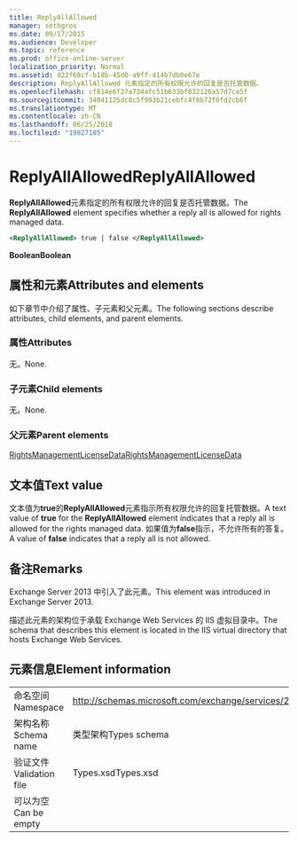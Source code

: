 ```yaml
---
title: ReplyAllAllowed
manager: sethgros
ms.date: 09/17/2015
ms.audience: Developer
ms.topic: reference
ms.prod: office-online-server
localization_priority: Normal
ms.assetid: d22f68cf-b18b-45d0-a9ff-414b7db0e67e
description: ReplyAllAllowed 元素指定的所有权限允许的回复是否托管数据。
ms.openlocfilehash: cf814e6f27a734afc51b633bf832126a57d7ca5f
ms.sourcegitcommit: 34041125dc8c5f993b21cebfc4f8b72f0fd2cb6f
ms.translationtype: MT
ms.contentlocale: zh-CN
ms.lasthandoff: 06/25/2018
ms.locfileid: "19827105"
---
```

# <a name="replyallallowed"></a><span data-ttu-id="7af19-103">ReplyAllAllowed</span><span class="sxs-lookup"><span data-stu-id="7af19-103">ReplyAllAllowed</span></span>

<span data-ttu-id="7af19-104">**ReplyAllAllowed**元素指定的所有权限允许的回复是否托管数据。</span><span class="sxs-lookup"><span data-stu-id="7af19-104">The **ReplyAllAllowed** element specifies whether a reply all is allowed for rights managed data.</span></span> 
  
```XML
<ReplyAllAllowed> true | false </ReplyAllAllowed>
```

 <span data-ttu-id="7af19-105">**Boolean**</span><span class="sxs-lookup"><span data-stu-id="7af19-105">**Boolean**</span></span>
## <a name="attributes-and-elements"></a><span data-ttu-id="7af19-106">属性和元素</span><span class="sxs-lookup"><span data-stu-id="7af19-106">Attributes and elements</span></span>

<span data-ttu-id="7af19-107">如下章节中介绍了属性、子元素和父元素。</span><span class="sxs-lookup"><span data-stu-id="7af19-107">The following sections describe attributes, child elements, and parent elements.</span></span>
  
### <a name="attributes"></a><span data-ttu-id="7af19-108">属性</span><span class="sxs-lookup"><span data-stu-id="7af19-108">Attributes</span></span>

<span data-ttu-id="7af19-109">无。</span><span class="sxs-lookup"><span data-stu-id="7af19-109">None.</span></span>
  
### <a name="child-elements"></a><span data-ttu-id="7af19-110">子元素</span><span class="sxs-lookup"><span data-stu-id="7af19-110">Child elements</span></span>

<span data-ttu-id="7af19-111">无。</span><span class="sxs-lookup"><span data-stu-id="7af19-111">None.</span></span>
  
### <a name="parent-elements"></a><span data-ttu-id="7af19-112">父元素</span><span class="sxs-lookup"><span data-stu-id="7af19-112">Parent elements</span></span>

[<span data-ttu-id="7af19-113">RightsManagementLicenseData</span><span class="sxs-lookup"><span data-stu-id="7af19-113">RightsManagementLicenseData</span></span>](rightsmanagementlicensedata.md)
  
## <a name="text-value"></a><span data-ttu-id="7af19-114">文本值</span><span class="sxs-lookup"><span data-stu-id="7af19-114">Text value</span></span>

<span data-ttu-id="7af19-115">文本值为**true**的**ReplyAllAllowed**元素指示所有权限允许的回复托管数据。</span><span class="sxs-lookup"><span data-stu-id="7af19-115">A text value of **true** for the **ReplyAllAllowed** element indicates that a reply all is allowed for the rights managed data.</span></span> <span data-ttu-id="7af19-116">如果值为**false**指示，不允许所有的答复。</span><span class="sxs-lookup"><span data-stu-id="7af19-116">A value of **false** indicates that a reply all is not allowed.</span></span> 
  
## <a name="remarks"></a><span data-ttu-id="7af19-117">备注</span><span class="sxs-lookup"><span data-stu-id="7af19-117">Remarks</span></span>

<span data-ttu-id="7af19-118">Exchange Server 2013 中引入了此元素。</span><span class="sxs-lookup"><span data-stu-id="7af19-118">This element was introduced in Exchange Server 2013.</span></span>
  
<span data-ttu-id="7af19-119">描述此元素的架构位于承载 Exchange Web Services 的 IIS 虚拟目录中。</span><span class="sxs-lookup"><span data-stu-id="7af19-119">The schema that describes this element is located in the IIS virtual directory that hosts Exchange Web Services.</span></span>
  
## <a name="element-information"></a><span data-ttu-id="7af19-120">元素信息</span><span class="sxs-lookup"><span data-stu-id="7af19-120">Element information</span></span>

|||
|:-----|:-----|
|<span data-ttu-id="7af19-121">命名空间</span><span class="sxs-lookup"><span data-stu-id="7af19-121">Namespace</span></span>  <br/> |http://schemas.microsoft.com/exchange/services/2006/types  <br/> |
|<span data-ttu-id="7af19-122">架构名称</span><span class="sxs-lookup"><span data-stu-id="7af19-122">Schema name</span></span>  <br/> |<span data-ttu-id="7af19-123">类型架构</span><span class="sxs-lookup"><span data-stu-id="7af19-123">Types schema</span></span>  <br/> |
|<span data-ttu-id="7af19-124">验证文件</span><span class="sxs-lookup"><span data-stu-id="7af19-124">Validation file</span></span>  <br/> |<span data-ttu-id="7af19-125">Types.xsd</span><span class="sxs-lookup"><span data-stu-id="7af19-125">Types.xsd</span></span>  <br/> |
|<span data-ttu-id="7af19-126">可以为空</span><span class="sxs-lookup"><span data-stu-id="7af19-126">Can be empty</span></span>  <br/> ||
   

